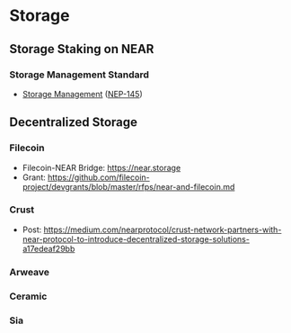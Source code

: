 # Storage

## Storage Staking on NEAR

### Storage Management Standard

- [Storage Management](https://nomicon.io/Standards/StorageManagement.html) ([NEP-145](https://github.com/near/NEPs/discussions/145))


## Decentralized Storage

### Filecoin

- Filecoin-NEAR Bridge: https://near.storage
- Grant: https://github.com/filecoin-project/devgrants/blob/master/rfps/near-and-filecoin.md

### Crust

- Post: https://medium.com/nearprotocol/crust-network-partners-with-near-protocol-to-introduce-decentralized-storage-solutions-a17edeaf29bb

### Arweave


### Ceramic


### Sia

